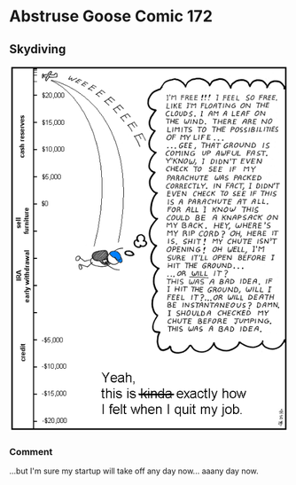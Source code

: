 # Abstruse Goose Comic 172
## Skydiving

![image](comics/skydiving.png)
### Comment
...but I'm sure my startup will take off any day now... aaany day now.
